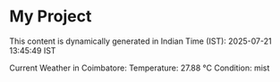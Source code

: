 # My Project

This content is dynamically generated in Indian Time (IST): 2025-07-21 13:45:49 IST


Current Weather in Coimbatore:
Temperature: 27.88 °C
Condition: mist

